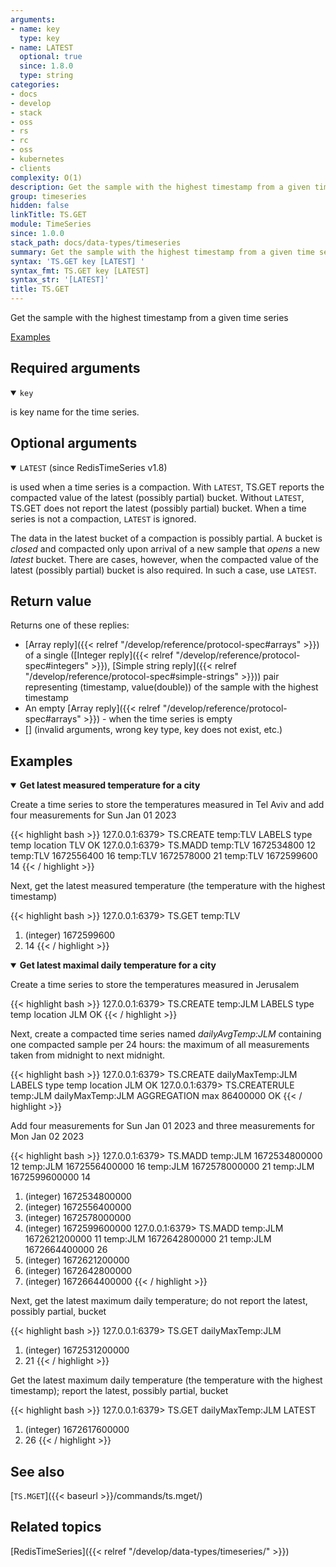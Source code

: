 ```yaml
---
arguments:
- name: key
  type: key
- name: LATEST
  optional: true
  since: 1.8.0
  type: string
categories:
- docs
- develop
- stack
- oss
- rs
- rc
- oss
- kubernetes
- clients
complexity: O(1)
description: Get the sample with the highest timestamp from a given time series
group: timeseries
hidden: false
linkTitle: TS.GET
module: TimeSeries
since: 1.0.0
stack_path: docs/data-types/timeseries
summary: Get the sample with the highest timestamp from a given time series
syntax: 'TS.GET key [LATEST] '
syntax_fmt: TS.GET key [LATEST]
syntax_str: '[LATEST]'
title: TS.GET
---
```


Get the sample with the highest timestamp from a given time series

[Examples](#examples)

## Required arguments

<details open><summary><code>key</code></summary> 

is key name for the time series.
</details>

## Optional arguments

<details open><summary><code>LATEST</code> (since RedisTimeSeries v1.8)</summary> 

is used when a time series is a compaction. With `LATEST`, TS.GET reports the compacted value of the latest (possibly partial) bucket. Without `LATEST`, TS.GET does not report the latest (possibly partial) bucket. When a time series is not a compaction, `LATEST` is ignored.
  
The data in the latest bucket of a compaction is possibly partial. A bucket is _closed_ and compacted only upon arrival of a new sample that _opens_ a new _latest_ bucket. There are cases, however, when the compacted value of the latest (possibly partial) bucket is also required. In such a case, use `LATEST`.
</details>

## Return value

Returns one of these replies:

- [Array reply]({{< relref "/develop/reference/protocol-spec#arrays" >}}) of a single ([Integer reply]({{< relref "/develop/reference/protocol-spec#integers" >}}), [Simple string reply]({{< relref "/develop/reference/protocol-spec#simple-strings" >}})) pair representing (timestamp, value(double)) of the sample with the highest timestamp
- An empty [Array reply]({{< relref "/develop/reference/protocol-spec#arrays" >}}) - when the time series is empty
- [] (invalid arguments, wrong key type, key does not exist, etc.)

## Examples

<details open>
<summary><b>Get latest measured temperature for a city</b></summary>

Create a time series to store the temperatures measured in Tel Aviv and add four measurements for Sun Jan 01 2023
  
{{< highlight bash >}}
127.0.0.1:6379> TS.CREATE temp:TLV LABELS type temp location TLV
OK
127.0.0.1:6379> TS.MADD temp:TLV 1672534800 12 temp:TLV 1672556400 16 temp:TLV 1672578000 21 temp:TLV 1672599600 14
{{< / highlight >}}
  
Next, get the latest measured temperature (the temperature with the highest timestamp)

{{< highlight bash >}}
127.0.0.1:6379> TS.GET temp:TLV
1) (integer) 1672599600
2) 14
{{< / highlight >}}
</details>

<details open>
<summary><b>Get latest maximal daily temperature for a city</b></summary>

Create a time series to store the temperatures measured in Jerusalem

{{< highlight bash >}}
127.0.0.1:6379> TS.CREATE temp:JLM LABELS type temp location JLM
OK
{{< / highlight >}}

Next, create a compacted time series named _dailyAvgTemp:JLM_ containing one compacted sample per 24 hours: the maximum of all measurements taken from midnight to next midnight.

{{< highlight bash >}}
127.0.0.1:6379> TS.CREATE dailyMaxTemp:JLM LABELS type temp location JLM
OK
127.0.0.1:6379> TS.CREATERULE temp:JLM dailyMaxTemp:JLM AGGREGATION max 86400000
OK
{{< / highlight >}}

Add four measurements for Sun Jan 01 2023 and three measurements for Mon Jan 02 2023

{{< highlight bash >}}
127.0.0.1:6379> TS.MADD temp:JLM 1672534800000 12 temp:JLM 1672556400000 16 temp:JLM 1672578000000 21 temp:JLM 1672599600000 14
1) (integer) 1672534800000
2) (integer) 1672556400000
3) (integer) 1672578000000
4) (integer) 1672599600000
127.0.0.1:6379> TS.MADD temp:JLM 1672621200000 11 temp:JLM 1672642800000 21 temp:JLM 1672664400000 26
1) (integer) 1672621200000
2) (integer) 1672642800000
3) (integer) 1672664400000
{{< / highlight >}}
  
Next, get the latest maximum daily temperature; do not report the latest, possibly partial, bucket 

{{< highlight bash >}}
127.0.0.1:6379> TS.GET dailyMaxTemp:JLM
1) (integer) 1672531200000
2) 21
{{< / highlight >}}

Get the latest maximum daily temperature (the temperature with the highest timestamp); report the latest, possibly partial, bucket

{{< highlight bash >}}
127.0.0.1:6379> TS.GET dailyMaxTemp:JLM LATEST
1) (integer) 1672617600000
2) 26
{{< / highlight >}}

</details>
  
## See also

[`TS.MGET`]({{< baseurl >}}/commands/ts.mget/)  

## Related topics

[RedisTimeSeries]({{< relref "/develop/data-types/timeseries/" >}})
